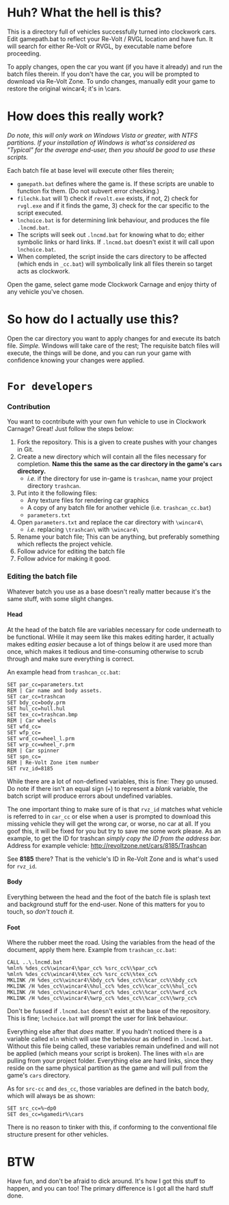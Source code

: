 # Huh? What the hell is this?
This is a directory full of vehicles successfully turned into clockwork cars.
Edit gamepath.bat to reflect your Re-Volt / RVGL location and have fun.
It will search for either Re-Volt or RVGL, by executable name before proceeding.

To apply changes, open the car you want (if you have it already) and run the batch files therein.
If you don't have the car, you will be prompted to download via Re-Volt Zone.
To undo changes, manually edit your game to restore the original wincar4; it's in \cars.

# How does this really work?
_Do note, this will only work on Windows Vista or greater, with NTFS partitions. If your installation of Windows is what'ss considered as "Typical" for the average end-user, then you should be good to use these scripts._

Each batch file at base level will execute other files therein;
* `gamepath.bat` defines where the game is. If these scripts are unable to function fix them. (Do not subvert error checking.)
* `filechk.bat` will 1) check if `revolt.exe` exists, if not, 2) check for `rvgl.exe` and if it finds the game, 3) check for the car specific to the script executed.
* `lnchoice.bat` is for determining link behaviour, and produces the file `.lncmd.bat`.
* The scripts will seek out `.lncmd.bat` for knowing what to do; either symbolic links or hard links. If `.lncmd.bat` doesn't exist it will call upon `lnchoice.bat`.
* When completed, the script inside the cars directory to be affected (which ends in `_cc.bat`) will symbolically link all files therein so target acts as clockwork.

Open the game, select game mode Clockwork Carnage and enjoy thirty of any vehicle you've chosen.

# So how do I actually use this?
Open the car directory you want to apply changes for and execute its batch file. _Simple._ Windows will take care of the rest; The requisite batch files will execute, the things will be done, and you can run your game with confidence knowing your changes were applied.

# `For developers`
### Contribution
You want to cocntribute with your own fun vehicle to use in Clockwork Carnage? Great! Just follow the steps below:

1. Fork the repository. This is a given to create pushes with your changes in Git.
2. Create a new directory which will contain all the files necessary for completion. **Name this the same as the car directory in the game's `cars` directory.**
   * _i.e._ if the directory for use in-game is `trashcan`, name your project directory `trashcan`.
3. Put into it the following files:
   * Any texture files for rendering car graphics
   * A copy of any batch file for another vehicle (i.e. `trashcan_cc.bat`)
   * `parameters.txt`
4. Open `parameters.txt` and replace the car directory with `\wincar4\`
   * _i.e._ replacing `\trashcan\` with `\wincar4\`
5. Rename your batch file; This can be anything, but preferably something which reflects the project vehicle.
6. Follow advice for editing the batch file
7. Follow advice for making it good.

### Editing the batch file
Whatever batch you use as a base doesn't really matter because it's the same stuff, with some slight changes.

#### Head
At the head of the batch file are variables necessary for code underneath to be functional. WHile it may seem like this makes editing harder, it actually makes editing _easier_ because a lot of things below it are used more than once, which makes it tedious and time-consuming otherwise to scrub through and make sure everything is correct.

An example head from `trashcan_cc.bat`:
```
SET par_cc=parameters.txt
REM | Car name and body assets.
SET car_cc=trashcan
SET bdy_cc=body.prm
SET hul_cc=hull.hul
SET tex_cc=trashcan.bmp
REM | Car wheels
SET wfd_cc=
SET wfp_cc=
SET wrd_cc=wheel_l.prm
SET wrp_cc=wheel_r.prm
REM | Car spinner
SET spn_cc=
REM | Re-Volt Zone item number
SET rvz_id=8185
```
While there are a lot of non-defined variables, this is fine: They go unused. Do note if there isn't an equal sign (`=`) to represent a _blank_ variable, the batch script will produce errors about undefined variables.

The one important thing to make sure of is that `rvz_id` matches what vehicle is referred to in `car_cc` or else when a user is prompted to download this missing vehicle they will get the wrong car, or worse, no car at all. If you goof this, it will be fixed for you but try to save me some work please. As an example, to get the ID for trashcan _simply copy the ID from the address bar._ Address for example vehicle:
http://revoltzone.net/cars/8185/Trashcan

See **8185** there? That is the vehicle's ID in Re-Volt Zone and is what's used for `rvz_id`.

#### Body
Everything between the head and the foot of the batch file is splash text and background stuff for the end-user. None of this matters for you to touch, so _don't touch it._

#### Foot
Where the rubber meet the road. Using the variables from the head of the document, apply them here. Example from `trashcan_cc.bat`:
```
CALL ..\.lncmd.bat
%mln% %des_cc%\wincar4\%par_cc% %src_cc%\%par_cc%
%mln% %des_cc%\wincar4\%tex_cc% %src_cc%\%tex_cc%
MKLINK /H %des_cc%\wincar4\%bdy_cc% %des_cc%\%car_cc%\%bdy_cc%
MKLINK /H %des_cc%\wincar4\%hul_cc% %des_cc%\%car_cc%\%hul_cc%
MKLINK /H %des_cc%\wincar4\%wrd_cc% %des_cc%\%car_cc%\%wrd_cc%
MKLINK /H %des_cc%\wincar4\%wrp_cc% %des_cc%\%car_cc%\%wrp_cc%
```
Don't be fussed if `.lncmd.bat` doesn't exist at the base of the repository. This is fine; `lnchoice.bat` will prompt the user for link behaviour.

Everything else after that _does_ matter. If you hadn't noticed there is a variable called `mln` which will use the behaviour as defined in `.lncmd.bat`. Without this file being called, these variables remain undefined and will not be applied (which means your script is broken). The lines with `mln` are pulling from your project folder. Everything else are hard links, since they reside on the same physical partition as the game and will pull from the game's `cars` directory.

As for `src-cc` and `des_cc`, those variables are defined in the batch body, which will always be as shown:
```
SET src_cc=%~dp0
SET des_cc=%gamedir%\cars
```
There is no reason to tinker with this, if conforming to the conventional file structure present for other vehicles.

# BTW
Have fun, and don't be afraid to dick around. It's how I got this stuff to happen, and you can too! The primary difference is I got all the hard stuff done.